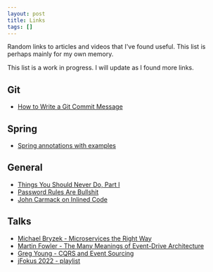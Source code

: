 ```yaml
---
layout: post
title: Links
tags: []
---
```


Random links to articles and videos that I've found useful. This list is perhaps mainly
for my own memory.

This list is a work in progress. I will update as I found more links.

## Git
* [How to Write a Git Commit Message](https://cbea.ms/git-commit/)

## Spring
* [Spring annotations with examples](https://javatechonline.com/spring-boot-annotations-with-examples/?msclkid=db44fbabbbb511ec8415201ef6bfa1af&amp=1)

## General
* [Things You Should Never Do, Part I](https://www.joelonsoftware.com/2000/04/06/things-you-should-never-do-part-i/)
* [Password Rules Are Bullshit](https://blog.codinghorror.com/password-rules-are-bullshit/)
* [John Carmack on Inlined Code](http://number-none.com/blow/blog/programming/2014/09/26/carmack-on-inlined-code.html)

## Talks
* [Michael Bryzek - Microservices the Right Way](https://www.youtube.com/watch?v=j6ow-UemzBc)
* [Martin Fowler - The Many Meanings of Event-Drive Architecture](https://www.youtube.com/watch?v=STKCRSUsyP0)
* [Greg Young - CQRS and Event Sourcing](https://www.youtube.com/watch?v=JHGkaShoyNs&t=895s)
* [jFokus 2022 - playlist](https://www.youtube.com/watch?v=p8AFjsR_1Ss&list=PLUQORQEatnJeo-BiGjRopl5iK5CStc38t)
